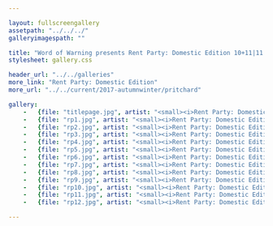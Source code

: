 ```yaml
---

layout: fullscreengallery
assetpath: "../../../"
galleryimagespath: ""

title: "Word of Warning presents Rent Party: Domestic Edition 10+11|11|2017"
stylesheet: gallery.css

header_url: "../../galleries"
more_link: "Rent Party: Domestic Edition"
more_url: "../../current/2017-autumnwinter/pritchard"

gallery:
    -   {file: "titlepage.jpg", artist: "<small><i>Rent Party: Domestic Edition</i> by Darren Pritchard Dance, presented with the Guinness Partnership, November 2017.</small>", show: "<small>All images copyright &copy;2017 Word of Warning</small>"}
    -   {file: "rp1.jpg", artist: "<small><i>Rent Party: Domestic Edition</i> by Darren Pritchard Dance, presented with the Guinness Partnership, November 2017.</small>"}
    -   {file: "rp2.jpg", artist: "<small><i>Rent Party: Domestic Edition</i> by Darren Pritchard Dance, presented with the Guinness Partnership, November 2017.</small>"}
    -   {file: "rp3.jpg", artist: "<small><i>Rent Party: Domestic Edition</i> by Darren Pritchard Dance, presented with the Guinness Partnership, November 2017.</small>"}
    -   {file: "rp4.jpg", artist: "<small><i>Rent Party: Domestic Edition</i> by Darren Pritchard Dance, presented with the Guinness Partnership, November 2017.</small>"}
    -   {file: "rp5.jpg", artist: "<small><i>Rent Party: Domestic Edition</i> by Darren Pritchard Dance, presented with the Guinness Partnership, November 2017.</small>"}
    -   {file: "rp6.jpg", artist: "<small><i>Rent Party: Domestic Edition</i> by Darren Pritchard Dance, presented with the Guinness Partnership, November 2017.</small>"}
    -   {file: "rp7.jpg", artist: "<small><i>Rent Party: Domestic Edition</i> by Darren Pritchard Dance, presented with the Guinness Partnership, November 2017.</small>"}
    -   {file: "rp8.jpg", artist: "<small><i>Rent Party: Domestic Edition</i> by Darren Pritchard Dance, presented with the Guinness Partnership, November 2017.</small>"}
    -   {file: "rp9.jpg", artist: "<small><i>Rent Party: Domestic Edition</i> by Darren Pritchard Dance, presented with the Guinness Partnership, November 2017.</small>"}
    -   {file: "rp10.jpg", artist: "<small><i>Rent Party: Domestic Edition</i> by Darren Pritchard Dance, presented with the Guinness Partnership, November 2017.</small>"}
    -   {file: "rp11.jpg", artist: "<small><i>Rent Party: Domestic Edition</i> by Darren Pritchard Dance, presented with the Guinness Partnership, November 2017.</small>"}
    -   {file: "rp12.jpg", artist: "<small><i>Rent Party: Domestic Edition</i> by Darren Pritchard Dance, presented with the Guinness Partnership, November 2017.</small>"}

---
```


